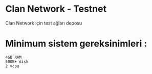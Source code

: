 # Clan Network - Testnet

Clan Network için test ağları deposu

# Minimum sistem gereksinimleri :
```
4GB RAM
50GB+ disk
2 vcpu
```
